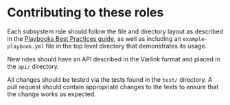 # Contributing to these roles

Each subsystem role should follow the file and directory layout as described in the
[Playbooks Best Practices guide](http://docs.ansible.com/ansible/playbooks_best_practices.html#content-organization), as well as including an `example-playbook.yml` file in the top level directory that demonstrates its usage.

New roles should have an API described in the Varlink format and placed in the ```api/``` directory.

All changes should be tested via the tests found in the ```test/``` directory.
A pull request should contain appropriate changes to the tests to ensure that the
change works as expected.
